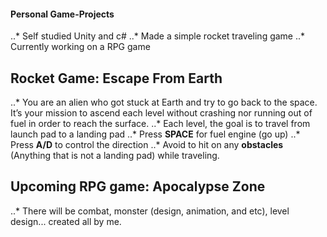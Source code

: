 #### Personal Game-Projects
..* Self studied Unity and c#
..* Made a simple rocket traveling game
..* Currently working on a RPG game

## Rocket Game: Escape From Earth
..* You are an alien who got stuck at Earth and try to go back to the space. It’s your mission to ascend each level without crashing nor running out of fuel in order to reach the surface.
..* Each level, the goal is to travel from launch pad to a landing pad
..* Press **SPACE** for fuel engine (go up)
..* Press **A/D** to control the direction
..* Avoid to hit on any **obstacles** (Anything that is not a landing pad) while traveling.

## Upcoming RPG game: Apocalypse Zone
..* There will be combat, monster (design, animation, and etc), level design... created all by me.
